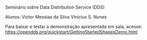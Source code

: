 Seminário sobre Data Distribution Service (DDS)

Alunos: Victor Messias da Silva
	Vinícius S. Nunes


Para baixar e testar a demonstração apresentada em sala, acesse:
https://opendds.org/quickstart/GettingStartedShapesDemo.html
